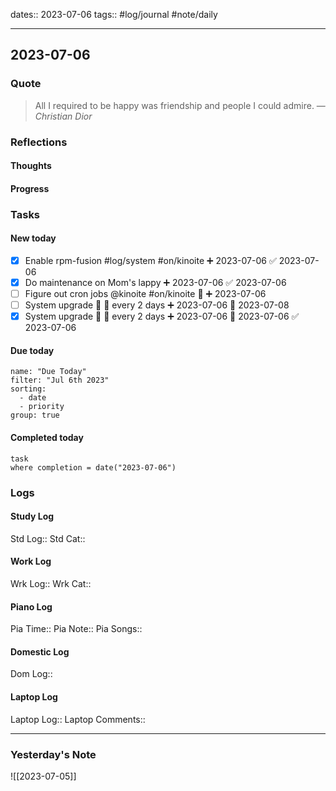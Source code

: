 dates:: 2023-07-06
tags:: #log/journal #note/daily 

---
## 2023-07-06

### Quote

> All I required to be happy was friendship and people I could admire.
> — <cite>Christian Dior</cite>


### Reflections

#### Thoughts

#### Progress

### Tasks

#### New today

- [x] Enable rpm-fusion #log/system #on/kinoite ➕ 2023-07-06 ✅ 2023-07-06
- [x] Do maintenance on Mom's lappy ➕ 2023-07-06 ✅ 2023-07-06
- [ ] Figure out cron jobs @kinoite #on/kinoite 🔼 ➕ 2023-07-06
- [ ] System upgrade 🔼 🔁 every 2 days ➕ 2023-07-06 🛫 2023-07-08
- [x] System upgrade 🔼 🔁 every 2 days ➕ 2023-07-06 🛫 2023-07-06 ✅ 2023-07-06

#### Due today

```todoist
name: "Due Today"
filter: "Jul 6th 2023"
sorting: 
  - date
  - priority
group: true
```

#### Completed today

```dataview
task
where completion = date("2023-07-06")
```


### Logs

#### Study Log
Std Log:: 
Std Cat:: 

#### Work Log
Wrk Log:: 
Wrk Cat:: 

#### Piano Log

Pia Time:: 
Pia Note:: 
Pia Songs:: 

#### Domestic Log

Dom Log:: 

#### Laptop Log

Laptop Log:: 
Laptop Comments::


---
### Yesterday's Note

![[2023-07-05]]


